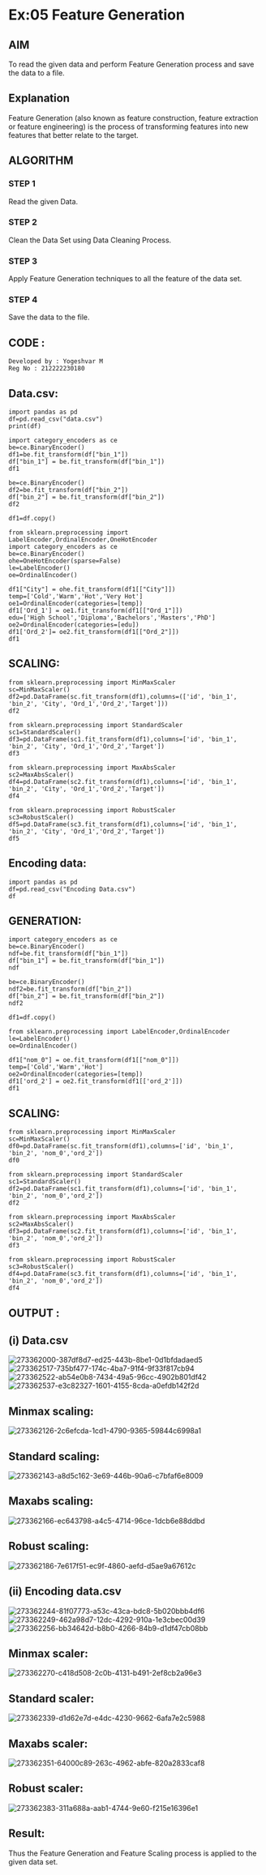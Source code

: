 # Ex:05 Feature Generation
## AIM
To read the given data and perform Feature Generation process and save the data to a file.

## Explanation
Feature Generation (also known as feature construction, feature extraction or feature engineering) is the process of transforming features into new features that better relate to the target.

## ALGORITHM
### STEP 1
Read the given Data.

### STEP 2
Clean the Data Set using Data Cleaning Process.

### STEP 3
Apply Feature Generation techniques to all the feature of the data set.

### STEP 4
Save the data to the file.

## CODE :
```
Developed by : Yogeshvar M           
Reg No : 212222230180
````
## Data.csv:
```
import pandas as pd
df=pd.read_csv("data.csv")
print(df)

import category_encoders as ce
be=ce.BinaryEncoder()
df1=be.fit_transform(df["bin_1"])
df["bin_1"] = be.fit_transform(df["bin_1"])
df1

be=ce.BinaryEncoder()
df2=be.fit_transform(df["bin_2"])
df["bin_2"] = be.fit_transform(df["bin_2"])
df2

df1=df.copy()

from sklearn.preprocessing import LabelEncoder,OrdinalEncoder,OneHotEncoder
import category_encoders as ce
be=ce.BinaryEncoder()
ohe=OneHotEncoder(sparse=False)
le=LabelEncoder()
oe=OrdinalEncoder()

df1["City"] = ohe.fit_transform(df1[["City"]])
temp=['Cold','Warm','Hot','Very Hot']
oe1=OrdinalEncoder(categories=[temp])
df1['Ord_1'] = oe1.fit_transform(df1[["Ord_1"]])
edu=['High School','Diploma','Bachelors','Masters','PhD']
oe2=OrdinalEncoder(categories=[edu])
df1['Ord_2']= oe2.fit_transform(df1[["Ord_2"]])
df1
```
## SCALING:
```
from sklearn.preprocessing import MinMaxScaler
sc=MinMaxScaler()
df2=pd.DataFrame(sc.fit_transform(df1),columns=(['id', 'bin_1', 'bin_2', 'City', 'Ord_1','Ord_2','Target']))
df2

from sklearn.preprocessing import StandardScaler
sc1=StandardScaler()
df3=pd.DataFrame(sc1.fit_transform(df1),columns=['id', 'bin_1', 'bin_2', 'City', 'Ord_1','Ord_2','Target'])
df3

from sklearn.preprocessing import MaxAbsScaler
sc2=MaxAbsScaler()
df4=pd.DataFrame(sc2.fit_transform(df1),columns=['id', 'bin_1', 'bin_2', 'City', 'Ord_1','Ord_2','Target'])
df4

from sklearn.preprocessing import RobustScaler
sc3=RobustScaler()
df5=pd.DataFrame(sc3.fit_transform(df1),columns=['id', 'bin_1', 'bin_2', 'City', 'Ord_1','Ord_2','Target'])
df5
```
## Encoding data:
```
import pandas as pd
df=pd.read_csv("Encoding Data.csv")
df
```
## GENERATION:
```
import category_encoders as ce
be=ce.BinaryEncoder()
ndf=be.fit_transform(df["bin_1"])
df["bin_1"] = be.fit_transform(df["bin_1"])
ndf

be=ce.BinaryEncoder()
ndf2=be.fit_transform(df["bin_2"])
df["bin_2"] = be.fit_transform(df["bin_2"])
ndf2

df1=df.copy()

from sklearn.preprocessing import LabelEncoder,OrdinalEncoder
le=LabelEncoder()
oe=OrdinalEncoder()

df1["nom_0"] = oe.fit_transform(df1[["nom_0"]])
temp=['Cold','Warm','Hot']
oe2=OrdinalEncoder(categories=[temp])
df1['ord_2'] = oe2.fit_transform(df1[['ord_2']])
df1
```
## SCALING:
```
from sklearn.preprocessing import MinMaxScaler
sc=MinMaxScaler()
df0=pd.DataFrame(sc.fit_transform(df1),columns=['id', 'bin_1', 'bin_2', 'nom_0','ord_2'])
df0

from sklearn.preprocessing import StandardScaler
sc1=StandardScaler()
df2=pd.DataFrame(sc1.fit_transform(df1),columns=['id', 'bin_1', 'bin_2', 'nom_0','ord_2'])
df2

from sklearn.preprocessing import MaxAbsScaler
sc2=MaxAbsScaler()
df3=pd.DataFrame(sc2.fit_transform(df1),columns=['id', 'bin_1', 'bin_2', 'nom_0','ord_2'])
df3

from sklearn.preprocessing import RobustScaler
sc3=RobustScaler()
df4=pd.DataFrame(sc3.fit_transform(df1),columns=['id', 'bin_1', 'bin_2', 'nom_0','ord_2'])
df4
```
## OUTPUT :
## (i) Data.csv
![273362000-387df8d7-ed25-443b-8be1-0d1bfdadaed5](https://github.com/Yogeshvar005/ODD2023-Datascience-Ex-05/assets/113497367/1ffa9116-f73f-4576-8833-688c03ce2938)
![273362517-735bf477-174c-4ba7-91f4-9f33f817cb94](https://github.com/Yogeshvar005/ODD2023-Datascience-Ex-05/assets/113497367/e29e5532-d45d-4884-9a3a-9d5e8297b3e9)
![273362522-ab54e0b8-7434-49a5-96cc-4902b801df42](https://github.com/Yogeshvar005/ODD2023-Datascience-Ex-05/assets/113497367/c993334a-dcca-4982-ab32-dfc525b0cd8c)
![273362537-e3c82327-1601-4155-8cda-a0efdb142f2d](https://github.com/Yogeshvar005/ODD2023-Datascience-Ex-05/assets/113497367/9f3c246e-de22-4ac7-ba51-2117287c78e4)

## Minmax scaling:
![273362126-2c6efcda-1cd1-4790-9365-59844c6998a1](https://github.com/Yogeshvar005/ODD2023-Datascience-Ex-05/assets/113497367/f8eeda58-b664-470e-9734-609dd235f177)
## Standard scaling:
![273362143-a8d5c162-3e69-446b-90a6-c7bfaf6e8009](https://github.com/Yogeshvar005/ODD2023-Datascience-Ex-05/assets/113497367/f16166a2-579f-4f81-a6bf-e23bcd2595a1)

## Maxabs scaling:
![273362166-ec643798-a4c5-4714-96ce-1dcb6e88ddbd](https://github.com/Yogeshvar005/ODD2023-Datascience-Ex-05/assets/113497367/6d840b85-bae5-446b-8c26-2cf6bc3c50e2)
## Robust scaling:
![273362186-7e617f51-ec9f-4860-aefd-d5ae9a67612c](https://github.com/Yogeshvar005/ODD2023-Datascience-Ex-05/assets/113497367/39cc81ae-d452-4bff-9f31-e9fc77a396c0)
## (ii) Encoding data.csv
![273362244-81f07773-a53c-43ca-bdc8-5b020bbb4df6](https://github.com/Yogeshvar005/ODD2023-Datascience-Ex-05/assets/113497367/5a1a3704-04f0-4ba3-b076-d4f3507eafb6)
![273362249-462a98d7-12dc-4292-910a-1e3cbec00d39](https://github.com/Yogeshvar005/ODD2023-Datascience-Ex-05/assets/113497367/f6fbed76-b551-426d-b356-d2b06614562a)
![273362256-bb34642d-b8b0-4266-84b9-d1df47cb08bb](https://github.com/Yogeshvar005/ODD2023-Datascience-Ex-05/assets/113497367/0e535980-03b7-4df8-8198-115700c5c36d)
## Minmax scaler:
![273362270-c418d508-2c0b-4131-b491-2ef8cb2a96e3](https://github.com/Yogeshvar005/ODD2023-Datascience-Ex-05/assets/113497367/b90b49b7-6232-4b0e-ac26-a1dcab1b14a5)
## Standard scaler:
![273362339-d1d62e7d-e4dc-4230-9662-6afa7e2c5988](https://github.com/Yogeshvar005/ODD2023-Datascience-Ex-05/assets/113497367/6729a343-6c2e-4af1-b409-fd2b6599616b)
## Maxabs scaler:
![273362351-64000c89-263c-4962-abfe-820a2833caf8](https://github.com/Yogeshvar005/ODD2023-Datascience-Ex-05/assets/113497367/b6eb7dc7-1470-4e65-813b-dc04a5572e90)
## Robust scaler:
![273362383-311a688a-aab1-4744-9e60-f215e16396e1](https://github.com/Yogeshvar005/ODD2023-Datascience-Ex-05/assets/113497367/5088953d-e721-4eda-a82e-e512266d96e7)
## Result:
Thus the Feature Generation and Feature Scaling process is applied to the given data set.
